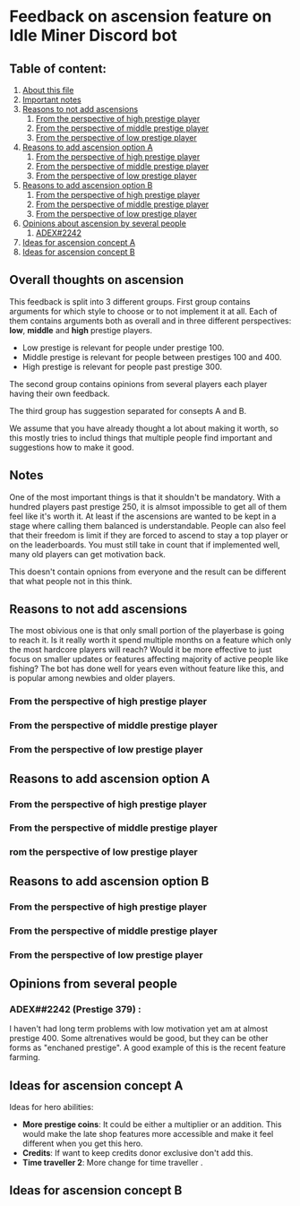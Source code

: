 # Feedback on ascension feature on Idle Miner Discord bot

## Table of content:

1. [About this file](#about)
1. [Important notes](#notes)
1. [Reasons to not add ascensions](#no-implement)
    1. [From the perspective of high prestige player](#no-implement-high)
    1. [From the perspective of middle prestige player](#no-implement-middle)
    1. [From the perspective of low prestige player](#no-implement-low)
1. [Reasons to add ascension option A](#option-a)
    1. [From the perspective of high prestige player](#option-a-high)
    1. [From the perspective of middle prestige player](#option-a-middle)
    1. [From the perspective of low prestige player](#option-a-low)
1. [Reasons to add ascension option B](#option-b)
    1. [From the perspective of high prestige player](#option-b-high)
    1. [From the perspective of middle prestige player](#option-b-middle)
    1. [From the perspective of low prestige player](#option-b-low)
1. [Opinions about ascension by several people](#opinion)
    1. [ADEX#2242](#opinion-adex)
1. [Ideas for ascension concept A](#ideas-a)
1. [Ideas for ascension concept B](#ideas-b)

## Overall thoughts on ascension <a name="about"></a>

This feedback is split into 3 different groups.
First group contains arguments for which style to choose or to not implement it at all. Each of them contains arguments both as overall and in three different perspectives: **low**, **middle** and **high** prestige players.
- Low prestige is relevant for people under prestige 100.
- Middle prestige is relevant for people between prestiges 100 and 400.
- High prestige is relevant for people past prestige 300.

The second group contains opinions from several players each player having their own feedback.

The third group has suggestion separated for consepts A and B.

We assume that you have already thought a lot about making it worth, so this mostly tries to includ things that multiple people find important and suggestions how to make it good.


## Notes<a name="notes"></a>

One of the most important things is that it shouldn't be mandatory. With a hundred players past prestige 250, it is almsot impossible to get all of them feel like it's worth it. At least if the ascensions are wanted to be kept in a stage where calling them balanced is understandable.
People can also feel that their freedom is limit if they are forced to ascend to stay a top player or on the leaderboards.
You must still take in count that if implemented well, many old players can get motivation back.

This doesn't contain opnions from everyone and the result can be different that what people not in this think.

## Reasons to not add ascensions <a name="no-implement"></a>

The most obivious one is that only small portion of the playerbase is going to reach it. Is it really worth it spend multiple months on a feature which only the most hardcore players will reach? Would it be more effective to just focus on smaller updates or features affecting majority of active people like fishing?
The bot has done well for years even without feature like this, and is popular among newbies and older players.

### From the perspective of high prestige player <a name="no-implement-high"></a>

### From the perspective of middle prestige player <a name="no-implement-middle"></a>

### From the perspective of low prestige player <a name="no-implement-low"></a>


## Reasons to add ascension option A <a name="option-a"></a>

### From the perspective of high prestige player <a name="option-a-high"></a>

### From the perspective of middle prestige player <a name="option-a-middle"></a>

### rom the perspective of low prestige player <a name="option-a-low"></a>


## Reasons to add ascension option B <a name="option-b"></a>

### From the perspective of high prestige player <a name="option-b-high"></a>
    
### From the perspective of middle prestige player <a name="option-b-middle"></a>
    
### From the perspective of low prestige player <a name="option-b-low"></a>


## Opinions from several people <a name="opinion"></a>

### ADEX##2242 (Prestige 379) <a name="opinion-adex"></a>:
I haven't had long term problems with low motivation yet am at almost prestige 400. Some altrenatives would be good, but they can be other forms as "enchaned prestige". A good example of this is the recent feature farming. 



## Ideas for ascension concept A <a name="ideas-a"></a>

Ideas for hero abilities:
- **More prestige coins**: It could be either a multiplier or an addition. This would make the late shop features more accessible and make it feel different when you get this hero.
- **Credits**: If want to keep credits donor exclusive don't add this.
- **Time traveller 2**: More change for time traveller .

## Ideas for ascension concept B <a name="ideas-b"></a>
